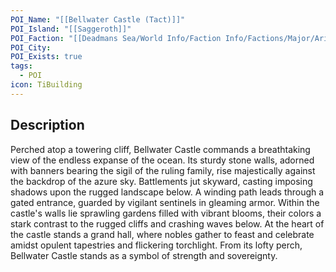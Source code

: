 ```yaml
---
POI_Name: "[[Bellwater Castle (Tact)]]"
POI_Island: "[[Saggeroth]]"
POI_Faction: "[[Deadmans Sea/World Info/Faction Info/Factions/Major/Aristocratic Order/Bellwater]]"
POI_City: 
POI_Exists: true
tags:
  - POI
icon: TiBuilding
---
```

## Description
Perched atop a towering cliff, Bellwater Castle commands a breathtaking view of the endless expanse of the ocean. Its sturdy stone walls, adorned with banners bearing the sigil of the ruling family, rise majestically against the backdrop of the azure sky. Battlements jut skyward, casting imposing shadows upon the rugged landscape below. A winding path leads through a gated entrance, guarded by vigilant sentinels in gleaming armor. Within the castle's walls lie sprawling gardens filled with vibrant blooms, their colors a stark contrast to the rugged cliffs and crashing waves below. At the heart of the castle stands a grand hall, where nobles gather to feast and celebrate amidst opulent tapestries and flickering torchlight. From its lofty perch, Bellwater Castle stands as a symbol of strength and sovereignty.

